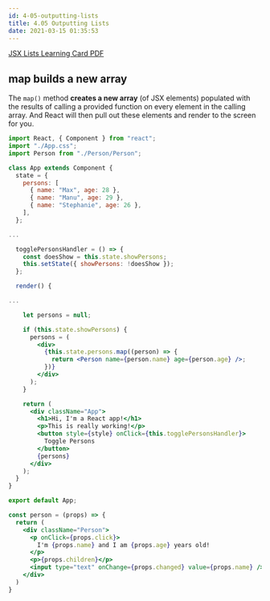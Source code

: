 ```yaml
---
id: 4-05-outputting-lists
title: 4.05 Outputting Lists
date: 2021-03-15 01:35:53
---
```


[JSX Lists Learning Card PDF](../pdf/4-05-jsx-lists-learning-card.pdf)

## map builds a new array

The `map()` method **creates a new array** (of JSX elements) populated with the results of calling a provided function on every element in the calling array. And React will then pull out these elements and render to the screen for you.

```jsx {30-32} title="App.js"
import React, { Component } from "react";
import "./App.css";
import Person from "./Person/Person";

class App extends Component {
  state = {
    persons: [
      { name: "Max", age: 28 },
      { name: "Manu", age: 29 },
      { name: "Stephanie", age: 26 },
    ],
  };

...

  togglePersonsHandler = () => {
    const doesShow = this.state.showPersons;
    this.setState({ showPersons: !doesShow });
  };

  render() {

...

    let persons = null;

    if (this.state.showPersons) {
      persons = (
        <div>
          {this.state.persons.map((person) => {
            return <Person name={person.name} age={person.age} />;
          })}
        </div>
      );
    }

    return (
      <div className="App">
        <h1>Hi, I'm a React app!</h1>
        <p>This is really working!</p>
        <button style={style} onClick={this.togglePersonsHandler}>
          Toggle Persons
        </button>
        {persons}
      </div>
    );
  }
}

export default App;
```

```jsx title="Person.js" {}
const person = (props) => {
  return (
    <div className="Person">
      <p onClick={props.click}>
        I'm {props.name} and I am {props.age} years old!
      </p>
      <p>{props.children}</p>
      <input type="text" onChange={props.changed} value={props.name} />
    </div>
  )
}
```
